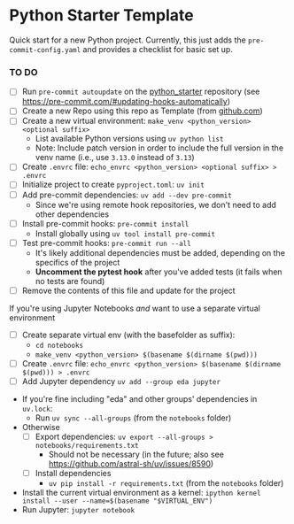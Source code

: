 # Python Starter Template
Quick start for a new Python project. Currently, this just adds the `pre-commit-config.yaml` and provides a checklist for basic set up.

### TO DO
- [ ] Run `pre-commit autoupdate` on the [python_starter](https://github.com/robveijk/python_starter) repository (see https://pre-commit.com/#updating-hooks-automatically)
- [ ] Create a new Repo using this repo as Template (from [github.com](https://github.com/robveijk?tab=repositories))
- [ ] Create a new virtual environment: `make_venv <python_version> <optional suffix>`
  - List available Python versions using `uv python list`
  - Note: Include patch version in order to include the full version in the venv name (i.e., use `3.13.0` instead of `3.13`)
- [ ] Create `.envrc` file: `echo_envrc <python_version> <optional suffix> > .envrc`
- [ ] Initialize project to create `pyproject.toml`: `uv init`
- [ ] Add pre-commit dependencies: `uv add --dev pre-commit`
   - Since we're using remote hook repositories, we don't need to add other dependencies
- [ ] Install pre-commit hooks: `pre-commit install`
  - Install globally using `uv tool install pre-commit`
- [ ] Test pre-commit hooks: `pre-commit run --all`
  - It's likely additional dependencies must be added, depending on the specifics of the project
  - **Uncomment the pytest hook** after you've added tests (it fails when no tests are found)
- [ ] Remove the contents of this file and update for the project

If you're using Jupyter Notebooks _and_ want to use a separate virtual environment
- [ ] Create separate virtual env (with the basefolder as suffix):
  - `cd notebooks`
  - `make_venv <python_version> $(basename $(dirname $(pwd)))`
- [ ] Create `.envrc` file: `echo_envrc <python_version> $(basename $(dirname $(pwd))) > .envrc`
- [ ] Add Jupyter dependency `uv add --group eda jupyter`
- If you're fine including "eda" and other groups' dependencies in `uv.lock`:
  - Run `uv sync --all-groups` (from the `notebooks` folder)
- Otherwise
  - [ ] Export dependencies: `uv export --all-groups > notebooks/requirements.txt`
    - Should not be necessary (in the future; also see https://github.com/astral-sh/uv/issues/8590)
  - [ ] Install dependencies
    - `uv pip install -r requirements.txt` (from the `notebooks` folder)
- Install the current virtual environment as a kernel: `ipython kernel install --user --name=$(basename "$VIRTUAL_ENV")`
- Run Jupyter: `jupyter notebook`
